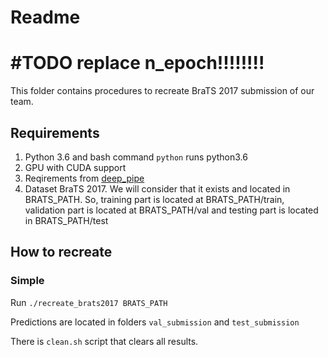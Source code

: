 # Readme
# #TODO replace n_epoch!!!!!!!!

This folder contains procedures to recreate BraTS 2017 submission of our team.


## Requirements

1. Python 3.6 and bash command `python` runs python3.6
2. GPU with CUDA support
3. Reqirements from [deep_pipe](https://github.com/neuro-ml/deep_pipe/blob/ef2bce0d81b95e1f5a22d3b013358d18f5d5fc96/requirements.txt)
4. Dataset BraTS 2017. We will consider that it exists and located in BRATS_PATH.
So, training part is located at BRATS_PATH/train, validation part is located at
BRATS_PATH/val and testing part is located in BRATS_PATH/test

## How to recreate

### Simple

Run `./recreate_brats2017 BRATS_PATH`

Predictions are located in folders `val_submission` and `test_submission`

There is `clean.sh` script that clears all results.
